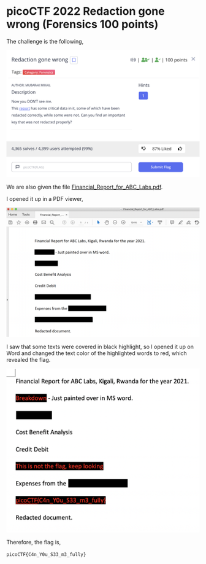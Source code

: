 # picoCTF 2022 Redaction gone wrong (Forensics 100 points)
The challenge is the following,

![Figure 1](img/challenge.png) 

We are also given the file [Financial_Report_for_ABC_Labs.pdf](./files/Financial_Report_for_ABC_Labs.pdf).


I opened it up in a PDF viewer,

![Figure 1](img/pdf.png) 


I saw that some texts were covered in black highlight, so I opened it up on Word and changed the text color of the highlighted words to red, which revealed the flag.

![Figure 1](img/flag.png) 

Therefore, the flag is,

`picoCTF{C4n_Y0u_S33_m3_fully}`


